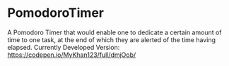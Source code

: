 # PomodoroTimer
A Pomodoro Timer that would enable one to dedicate a certain amount of time to one task, at the end of which they are alerted of the time having elapsed.
Currently Developed Version: https://codepen.io/MyKhan123/full/dmjOob/